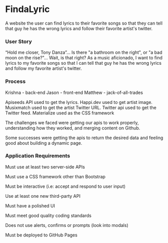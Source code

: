 # FindaLyric

A website the user can find lyrics to their favorite songs so that they can tell that guy he has the wrong lyrics and follow their favorite artist's twitter.

### User Story

“Hold me closer, Tony Danza”...
Is there "a bathroom on the right", or "a bad moon on the rise?"...
Wait, is that right?
As a music aficionado, I want to find lyrics to my favorite songs so that I can tell that guy he has the wrong lyrics and follow my favorite artist's twitter.

### Process

Krishna - back-end
Jason - front-end
Matthew - jack-of-all-trades

Apiseeds API used to get the lyrics.
Happi.dev used to get artist image.
Musixmatch used to get the artist Twitter URL.
Twitter api used to get the Twitter feed.
Materialize used as the CSS framework

The challenges we faced were getting our apis to work properly, understanding how they worked, and merging content on Github.

Some successes were getting the apis to return the desired data and feeling good about building a dynamic page.

### Application Requirements

Must use at least two server-side APIs

Must use a CSS framework other than Bootstrap

Must be interactive (i.e: accept and respond to user input)

Use at least one new third-party API

Must have a polished UI

Must meet good quality coding standards

Does not use alerts, confirms or prompts (look into modals)

Must be deployed to GitHub Pages
